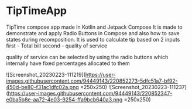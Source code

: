 # TipTimeApp
TipTime compose app made in Kotlin and Jetpack Compose
It is made to demonstrate and apply Radio Buttons in Compose and also how to save states during recomposition.
It is used to calculate tip based on 2 inputs
  first - Total bill
  second - quality of service
  
  quality of service can be selected by using the radio buttons which internally have fixed percentages allocated to them
  
![Screenshot_20230223-111219](https://user-images.githubusercontent.com/94449143/220852273-5dfc51a7-bf92-450d-be80-f31ac1dfc02a.png =250x250)
![Screenshot_20230223-111237](https://user-images.githubusercontent.com/94449143/220852347-e0ba5b8e-aa72-4e03-9254-ffa9bcb640a3.png =250x250)
